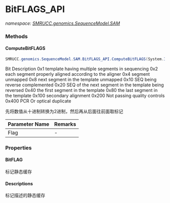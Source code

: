 ﻿# BitFLAGS_API
_namespace: [SMRUCC.genomics.SequenceModel.SAM](./index.md)_





### Methods

#### ComputeBitFLAGS
```csharp
SMRUCC.genomics.SequenceModel.SAM.BitFLAGS_API.ComputeBitFLAGS(System.Int32)
```
Bit Description
 0x1 template having multiple segments in sequencing
 0x2 each segment properly aligned according to the aligner
 0x4 segment unmapped
 0x8 next segment in the template unmapped
 0x10 SEQ being reverse complemented
 0x20 SEQ of the next segment in the template being reversed
 0x40 the first segment in the template
 0x80 the last segment in the template
 0x100 secondary alignment
 0x200 Not passing quality controls
 0x400 PCR Or optical duplicate
 
 先将数值从十进制转换为2进制，然后再从后面往前面取标记

|Parameter Name|Remarks|
|--------------|-------|
|Flag|-|



### Properties

#### BitFLAG
标记静态缓存
#### Descriptions
标记描述的静态缓存

